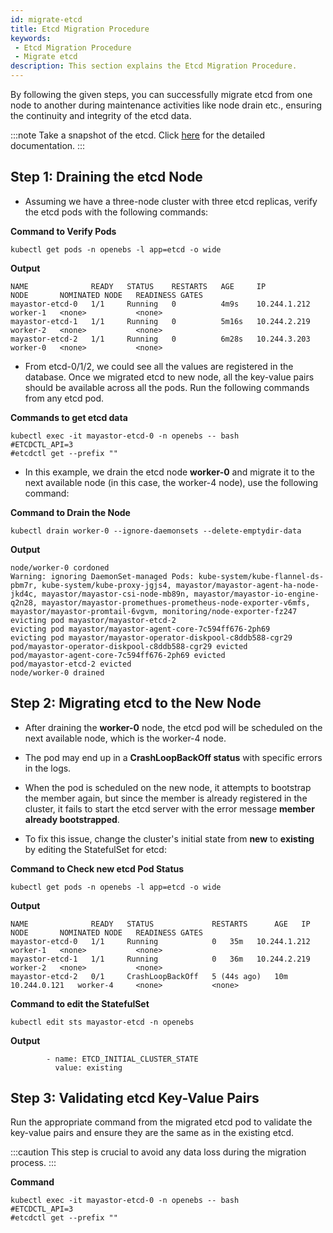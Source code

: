 ```yaml
---
id: migrate-etcd
title: Etcd Migration Procedure
keywords:
 - Etcd Migration Procedure
 - Migrate etcd
description: This section explains the Etcd Migration Procedure.
---
```


By following the given steps, you can successfully migrate etcd from one node to another during maintenance activities like node drain etc., ensuring the continuity and integrity of the etcd data.

:::note
Take a snapshot of the etcd. Click [here](https://etcd.io/docs/v3.5/op-guide/recovery/) for the detailed documentation.
:::

## Step 1: Draining the etcd Node

- Assuming we have a three-node cluster with three etcd replicas, verify the etcd pods with the following commands:

**Command to Verify Pods**

```
kubectl get pods -n openebs -l app=etcd -o wide
```

**Output**

```
NAME              READY   STATUS    RESTARTS   AGE     IP             NODE       NOMINATED NODE   READINESS GATES
mayastor-etcd-0   1/1     Running   0          4m9s    10.244.1.212   worker-1   <none>           <none>
mayastor-etcd-1   1/1     Running   0          5m16s   10.244.2.219   worker-2   <none>           <none>
mayastor-etcd-2   1/1     Running   0          6m28s   10.244.3.203   worker-0   <none>           <none>
```

- From etcd-0/1/2, we could see all the values are registered in the database. Once we migrated etcd to new node, all the key-value pairs should be available across all the pods. Run the following commands from any etcd pod.

**Commands to get etcd data**

```
kubectl exec -it mayastor-etcd-0 -n openebs -- bash
#ETCDCTL_API=3
#etcdctl get --prefix ""
```

- In this example, we drain the etcd node **worker-0** and migrate it to the next available node (in this case, the worker-4 node), use the following command:

**Command to Drain the Node**

```
kubectl drain worker-0 --ignore-daemonsets --delete-emptydir-data
```

**Output**

```
node/worker-0 cordoned
Warning: ignoring DaemonSet-managed Pods: kube-system/kube-flannel-ds-pbm7r, kube-system/kube-proxy-jgjs4, mayastor/mayastor-agent-ha-node-jkd4c, mayastor/mayastor-csi-node-mb89n, mayastor/mayastor-io-engine-q2n28, mayastor/mayastor-promethues-prometheus-node-exporter-v6mfs, mayastor/mayastor-promtail-6vgvm, monitoring/node-exporter-fz247
evicting pod mayastor/mayastor-etcd-2
evicting pod mayastor/mayastor-agent-core-7c594ff676-2ph69
evicting pod mayastor/mayastor-operator-diskpool-c8ddb588-cgr29
pod/mayastor-operator-diskpool-c8ddb588-cgr29 evicted
pod/mayastor-agent-core-7c594ff676-2ph69 evicted
pod/mayastor-etcd-2 evicted
node/worker-0 drained
```

## Step 2: Migrating etcd to the New Node

- After draining the **worker-0** node, the etcd pod will be scheduled on the next available node, which is the worker-4 node.

- The pod may end up in a **CrashLoopBackOff status** with specific errors in the logs.

- When the pod is scheduled on the new node, it attempts to bootstrap the member again, but since the member is already registered in the cluster, it fails to start the etcd server with the error message **member already bootstrapped**.

- To fix this issue, change the cluster's initial state from **new** to **existing** by editing the StatefulSet for etcd:

**Command to Check new etcd Pod Status**

```
kubectl get pods -n openebs -l app=etcd -o wide
```

**Output**

```
NAME              READY   STATUS             RESTARTS      AGE   IP             NODE       NOMINATED NODE   READINESS GATES
mayastor-etcd-0   1/1     Running            0   35m   10.244.1.212   worker-1   <none>           <none>
mayastor-etcd-1   1/1     Running            0   36m   10.244.2.219   worker-2   <none>           <none>
mayastor-etcd-2   0/1     CrashLoopBackOff   5 (44s ago)   10m   10.244.0.121   worker-4     <none>           <none>

```

**Command to edit the StatefulSet**

```
kubectl edit sts mayastor-etcd -n openebs
```

**Output**

```text
        - name: ETCD_INITIAL_CLUSTER_STATE
          value: existing
```

## Step 3: Validating etcd Key-Value Pairs

Run the appropriate command from the migrated etcd pod to validate the key-value pairs and ensure they are the same as in the existing etcd.

:::caution
This step is crucial to avoid any data loss during the migration process.
:::

**Command**

```
kubectl exec -it mayastor-etcd-0 -n openebs -- bash
#ETCDCTL_API=3
#etcdctl get --prefix ""
```
